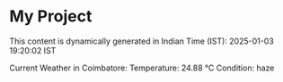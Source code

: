# My Project

This content is dynamically generated in Indian Time (IST): 2025-01-03 19:20:02 IST


Current Weather in Coimbatore:
Temperature: 24.88 °C
Condition: haze
